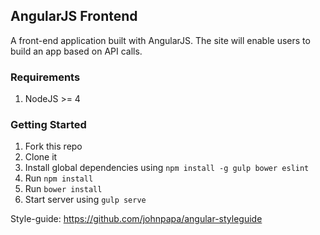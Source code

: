 ## AngularJS Frontend  
A front-end application built with AngularJS. The site will enable users to build an app based on API calls.
### Requirements  
1. NodeJS >= 4

### Getting Started  
1. Fork this repo
2. Clone it
3. Install global dependencies using `npm install -g gulp bower eslint`
4. Run `npm install`
5. Run `bower install`
6. Start server using `gulp serve`

Style-guide: https://github.com/johnpapa/angular-styleguide

